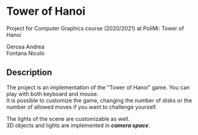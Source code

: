 # Tower of Hanoi
Project for Computer Graphics course (2020/2021) at PoliMi: Tower of Hanoi

Gerosa Andrea<br>
Fontana Nicolò
## Description
The project is an implementation of the "Tower of Hanoi" game. You can play with both keyboard and mouse.<br>
It is possible to customize the game, changing the number of disks or the number of allowed moves if you want to challenge yourself.

The lights of the scene are customizable as well.<br>
3D objects and lights are implemented in **_camera space_**.
